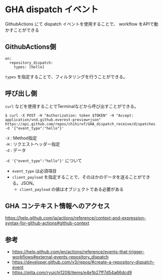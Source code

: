 # GHA dispatch イベント

  GithubActions にて dispatch イベントを使用することで、 workflow をAPIで動かすことができる

## GithubActions側

```
on:
  repository_dispatch:
    types: [hello]
```

`types` を指定することで、フィルタリングを行うことができる。

## 呼び出し側

`curl` などを使用することでTerminalなどから呼び出すことができる。

```
$ curl -X POST -H "Authorization: token $TOKEN" -H "Accept: application/vnd.github.everest-preview+json" https://api.github.com/repos/chihirof/GHA_dispatch_receive/dispatches -d '{"event_type":"hello"}'
```

`-X` : Method指定  
`-H` : リクエストヘッダー指定  
`-d` : データ  

`-d '{"event_type":"hello"}'` について  
- `event_type` は必須項目
- `client_payload` を指定することで、そのほかのデータを送ることができる。JSON。
  - `client_payload` の値はオブジェクトである必要がある


## GHA コンテキスト情報へのアクセス

https://help.github.com/ja/actions/reference/context-and-expression-syntax-for-github-actions#github-context




## 参考

- https://help.github.com/en/actions/reference/events-that-trigger-workflows#external-events-repository_dispatch
- https://developer.github.com/v3/repos/#create-a-repository-dispatch-event
- https://qiita.com/ryuichi1208/items/e4e1b27ff7d54a66dcd9

